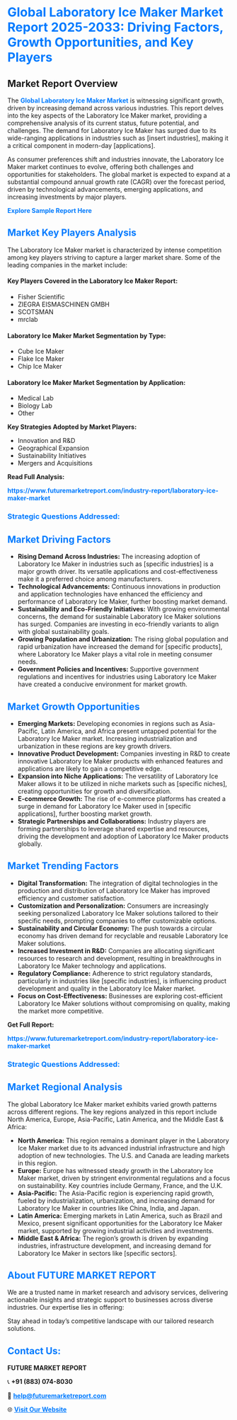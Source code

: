 <h1 style="color: #007BFF;">Global Laboratory Ice Maker Market Report 2025-2033: Driving Factors, Growth Opportunities, and Key Players</h1>

<section id="overview">
<h2>Market Report Overview</h2>
<p>The <a href="https://www.futuremarketreport.com/industry-report/laboratory-ice-maker-market" style="color: #007BFF; text-decoration: none;"><strong>Global Laboratory Ice Maker Market</strong></a> is witnessing significant growth, driven by increasing demand across various industries. This report delves into the key aspects of the Laboratory Ice Maker market, providing a comprehensive analysis of its current status, future potential, and challenges. The demand for Laboratory Ice Maker has surged due to its wide-ranging applications in industries such as [insert industries], making it a critical component in modern-day [applications].</p>
<p>As consumer preferences shift and industries innovate, the Laboratory Ice Maker market continues to evolve, offering both challenges and opportunities for stakeholders. The global market is expected to expand at a substantial compound annual growth rate (CAGR) over the forecast period, driven by technological advancements, emerging applications, and increasing investments by major players.</p>
</section>

<section id="overview">
<p><a href="https://www.futuremarketreport.com/request-sample/reportId=43699" style="color: #007BFF; text-decoration: none;"><strong>Explore Sample Report Here</strong></a></p>
</section>

<section id="key-players">
<h2 style="color: #007BFF;">Market Key Players Analysis</h2>
<p>The Laboratory Ice Maker market is characterized by intense competition among key players striving to capture a larger market share. Some of the leading companies in the market include:</p>
<h4>Key Players Covered in the Laboratory Ice Maker Report:</h4>
<ul><li>Fisher Scientific</li><li>ZIEGRA EISMASCHINEN GMBH</li><li>SCOTSMAN</li><li>mrclab</li></ul>
<h4>Laboratory Ice Maker Market Segmentation by Type:</h4>
<ul><li>Cube Ice Maker</li><li>Flake Ice Maker</li><li>Chip Ice Maker</li></ul>

<h4>Laboratory Ice Maker Market Segmentation by Application:</h4>
<ul><li>Medical Lab</li><li>Biology Lab</li><li>Other</li></ul>
<p><strong>Key Strategies Adopted by Market Players:</strong></p>
<ul>
<li>Innovation and R&D</li>
<li>Geographical Expansion</li>
<li>Sustainability Initiatives</li>
<li>Mergers and Acquisitions</li>
</ul>
</section>

<section>
<p><strong>Read Full Analysis: </strong></p><a href="https://www.futuremarketreport.com/industry-report/laboratory-ice-maker-market" style="color: #007BFF; text-decoration: none;"><strong>https://www.futuremarketreport.com/industry-report/laboratory-ice-maker-market</strong></a>
<h3 style="color: #007BFF;">Strategic Questions Addressed:</h3>
</section>

<section id="driving-factors">
<h2 style="color: #007BFF;">Market Driving Factors</h2>
<ul>
<li><strong>Rising Demand Across Industries:</strong> The increasing adoption of Laboratory Ice Maker in industries such as [specific industries] is a major growth driver. Its versatile applications and cost-effectiveness make it a preferred choice among manufacturers.</li>
<li><strong>Technological Advancements:</strong> Continuous innovations in production and application technologies have enhanced the efficiency and performance of Laboratory Ice Maker, further boosting market demand.</li>
<li><strong>Sustainability and Eco-Friendly Initiatives:</strong> With growing environmental concerns, the demand for sustainable Laboratory Ice Maker solutions has surged. Companies are investing in eco-friendly variants to align with global sustainability goals.</li>
<li><strong>Growing Population and Urbanization:</strong> The rising global population and rapid urbanization have increased the demand for [specific products], where Laboratory Ice Maker plays a vital role in meeting consumer needs.</li>
<li><strong>Government Policies and Incentives:</strong> Supportive government regulations and incentives for industries using Laboratory Ice Maker have created a conducive environment for market growth.</li>
</ul>
</section>

<section id="growth-opportunities">
<h2 style="color: #007BFF;">Market Growth Opportunities</h2>
<ul>
<li><strong>Emerging Markets:</strong> Developing economies in regions such as Asia-Pacific, Latin America, and Africa present untapped potential for the Laboratory Ice Maker market. Increasing industrialization and urbanization in these regions are key growth drivers.</li>
<li><strong>Innovative Product Development:</strong> Companies investing in R&D to create innovative Laboratory Ice Maker products with enhanced features and applications are likely to gain a competitive edge.</li>
<li><strong>Expansion into Niche Applications:</strong> The versatility of Laboratory Ice Maker allows it to be utilized in niche markets such as [specific niches], creating opportunities for growth and diversification.</li>
<li><strong>E-commerce Growth:</strong> The rise of e-commerce platforms has created a surge in demand for Laboratory Ice Maker used in [specific applications], further boosting market growth.</li>
<li><strong>Strategic Partnerships and Collaborations:</strong> Industry players are forming partnerships to leverage shared expertise and resources, driving the development and adoption of Laboratory Ice Maker products globally.</li>
</ul>
</section>

<section id="trending-factors">
<h2 style="color: #007BFF;">Market Trending Factors</h2>
<ul>
<li><strong>Digital Transformation:</strong> The integration of digital technologies in the production and distribution of Laboratory Ice Maker has improved efficiency and customer satisfaction.</li>
<li><strong>Customization and Personalization:</strong> Consumers are increasingly seeking personalized Laboratory Ice Maker solutions tailored to their specific needs, prompting companies to offer customizable options.</li>
<li><strong>Sustainability and Circular Economy:</strong> The push towards a circular economy has driven demand for recyclable and reusable Laboratory Ice Maker solutions.</li>
<li><strong>Increased Investment in R&D:</strong> Companies are allocating significant resources to research and development, resulting in breakthroughs in Laboratory Ice Maker technology and applications.</li>
<li><strong>Regulatory Compliance:</strong> Adherence to strict regulatory standards, particularly in industries like [specific industries], is influencing product development and quality in the Laboratory Ice Maker market.</li>
<li><strong>Focus on Cost-Effectiveness:</strong> Businesses are exploring cost-efficient Laboratory Ice Maker solutions without compromising on quality, making the market more competitive.</li>
</ul>
</section>

<section>
<p><strong>Get Full Report: </strong></p><a href="https://www.futuremarketreport.com/industry-report/laboratory-ice-maker-market" style="color: #007BFF; text-decoration: none;"><strong>https://www.futuremarketreport.com/industry-report/laboratory-ice-maker-market</strong></a>
<h3 style="color: #007BFF;">Strategic Questions Addressed:</h3>
</section>


<section id="regional-analysis">
<h2 style="color: #007BFF;">Market Regional Analysis</h2>
<p>The global Laboratory Ice Maker market exhibits varied growth patterns across different regions. The key regions analyzed in this report include North America, Europe, Asia-Pacific, Latin America, and the Middle East & Africa:</p>
<ul>
<li><strong>North America:</strong> This region remains a dominant player in the Laboratory Ice Maker market due to its advanced industrial infrastructure and high adoption of new technologies. The U.S. and Canada are leading markets in this region.</li>
<li><strong>Europe:</strong> Europe has witnessed steady growth in the Laboratory Ice Maker market, driven by stringent environmental regulations and a focus on sustainability. Key countries include Germany, France, and the U.K.</li>
<li><strong>Asia-Pacific:</strong> The Asia-Pacific region is experiencing rapid growth, fueled by industrialization, urbanization, and increasing demand for Laboratory Ice Maker in countries like China, India, and Japan.</li>
<li><strong>Latin America:</strong> Emerging markets in Latin America, such as Brazil and Mexico, present significant opportunities for the Laboratory Ice Maker market, supported by growing industrial activities and investments.</li>
<li><strong>Middle East & Africa:</strong> The region’s growth is driven by expanding industries, infrastructure development, and increasing demand for Laboratory Ice Maker in sectors like [specific sectors].</li>
</ul>
</section>

<footer>
<h2 style="color: #007BFF;">About FUTURE MARKET REPORT</h2>
<p>We are a trusted name in market research and advisory services, delivering actionable insights and strategic support to businesses across diverse industries. Our expertise lies in offering:</p>

<p>Stay ahead in today’s competitive landscape with our tailored research solutions.</p>

<h2 style="color: #007BFF;">Contact Us:</h2>
<p><strong>FUTURE MARKET REPORT</strong></p>
<p>📞 <strong>+91 (883) 074-8030</strong></p>
<p>📧 <strong><a href="mailto:help@futuremarketreport.com" style="color: #007BFF;">help@futuremarketreport.com</a></strong></p>
<p>🌐 <strong><a href="https://www.futuremarketreport.com/" style="color: #007BFF;">Visit Our Website</a></strong></p>
</footer>